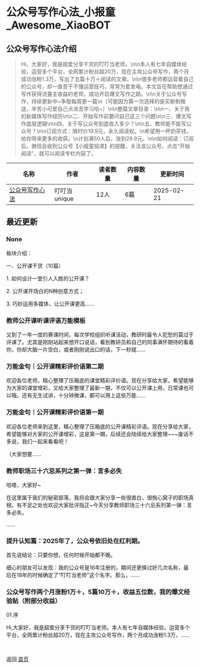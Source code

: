 # 公众号写作心法_小报童_Awesome_XiaoBOT

## 公众号写作心法介绍
> Hi，大家好，我是超爱分享干货的叮叮当老师。\n\n本人有七年自媒体经验，运营多个平台，全网累计粉丝超20万，现在主攻公众号写作，两个月成功涨粉1.3万，写出了五篇十万＋阅读的文章。\n\n很多老师都运营着自己的公众号，却一直苦于不懂运营技巧，常常为爱发电。本文旨在帮助想通过写作获得流量主收益的老师，成功开启爆文写作之路。\n\n关于公众号写作，持续更新中~争取每周更一篇\n（可能因为第一次选择的是买断制推送，辛苦小可爱自己点进去学习哈~）\n\n整篇文章目录：\n\n一、关于我的新媒体写作经历\n\n二、开始写作前要问自己这三个问题\n\n三、爆文写作底层逻辑\n\n四、关于写公众号到底收入多少？\n\n五、教师能不能写公众号？\n\n订阅方式：限时价19.9元，永久阅读权。\n希望用一杯奶茶钱，给你带来更多的收获。\n计划满50人后，涨到29.9元。\n\n如何阅读：订阅后，微信会收到公众号【小报童投递】的提醒，关注该公众号，点击“开始阅读”，就可以阅读专栏内容了。  
  


|名称|作者|读者数量|内容数量|更新时间|
|---|---|---|---|---|
|[公众号写作心法](https://xiaobot.net/p/ATT111186?refer=0b133df9-27dc-423b-8101-639049001c13)|叮叮当unique|12人|6篇|2025-02-21|

## 最近更新
### None

板块介绍：

一、公开课干货（10篇）

1\. 如何设计一堂引人入胜的公开课？

2\. 公开课开场白的N种创意方式；

3\. 巧妙运用多媒体，让公开课更高......

### 教师公开课听课评语万能模板

又到了一年一度的赛课时间，每次学校组织听课活动，教研时最令人犯愁的莫过于评课了。尤其是刚刚站起来想开口说话，看到教研员和自己的同事满怀期待的看着你，你却大脑一片空白，或者刚刚说出口的话，下一秒就......

### 万能金句｜公开课精彩评价语第二期

欢迎各位老师，精心整理了压箱底的课堂精彩评价语。现在分享给大家，希望能够为大家的课堂增彩，又给大家整理了最新一期，不仅可以公开课上用，日常课也可以哦。还有无生试讲，十分钟微课，都可以用上这些万能......

### 万能金句｜公开课精彩评价语第一期

欢迎各位老师来到这里，精心整理了压箱底的公开课精彩评语。现在分享给大家，希望能够对大家的公开课增彩，这是第一期，后续还会陆续给大家整理~~~废话不多说，我们一起来看看吧！

（大家想要......

### 教师职场三十六忌系列之第一弹：言多必失

哈喽，大家好~

在这里属于我们的秘密部落，我将会跟大家分享一些很直白，很掏心窝子的职场真相，有不足之处也欢迎大家批评指正~今天分享教师职场三十六忌系列第一弹：言多必失。

......

### 提升认知篇：2025年了，公众号依旧处在红利期。

首先说结论：只要你想，任何时候开始都不晚。

细心的朋友可以发现：我的公众号是16年注册的，期间还更换过好几次名称，最后在18年的时候确定了“叮叮当老师”这个名字。那么，......

### 公众号写作两个月涨粉1万＋，5篇10万＋，收益五位数，我的爆文经验贴（附部分收益）

 01.序

Hi,大家好，我是超爱分享干货的叮叮当老师。本人有七年自媒体经验，运营多个平台，全网累计粉丝超20万，现在主攻公众号写作，两个月成功涨粉1.3万，......


<a href="https://github.com/Reno9527/awesome-xiaobot" style="color: white; text-decoration: none;">awesome-xiaobot</a>

返回 [首页](../README.md)

